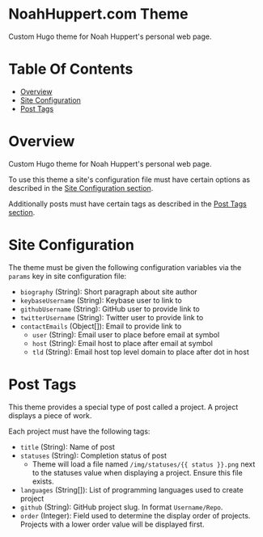 # NoahHuppert.com Theme
Custom Hugo theme for Noah Huppert's personal web page.

# Table Of Contents
- [Overview](#overview)
- [Site Configuration](#site-configuration)
- [Post Tags](#post-tags)

# Overview
Custom Hugo theme for Noah Huppert's personal web page.  

To use this theme a site's configuration file must have certain options as 
described in the [Site Configuration section](#site-configuration).

Additionally posts must have certain tags as described in the 
[Post Tags section](#post-tags).

# Site Configuration
The theme must be given the following configuration variables via the `params` 
key in site configuration file:

- `biography` (String): Short paragraph about site author
- `keybaseUsername` (String): Keybase user to link to
- `githubUsername` (String): GitHub user to provide link to
- `twitterUsername` (String): Twitter user to provide link to
- `contactEmails` (Object[]): Email to provide link to
	- `user` (String): Email user to place before email at symbol
	- `host` (String): Email host to place after email at symbol
	- `tld` (String): Email host top level domain to place after dot in host

# Post Tags
This theme provides a special type of post called a project. A project 
displays a piece of work.  

Each project must have the following tags:

- `title` (String): Name of post
- `statuses` (String): Completion status of post
	- Theme will load a file named `/img/statuses/{{ status }}.png` next to the 
		statuses value when displaying a project. Ensure this file exists.
- `languages` (String[]): List of programming languages used to create project
- `github` (String): GitHub project slug. In format `Username/Repo`.
- `order` (Integer): Field used to determine the display order of projects. 
	Projects with a lower order value will be displayed first.
